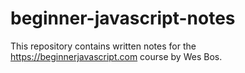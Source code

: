 # beginner-javascript-notes

This repository contains written notes for the https://beginnerjavascript.com course by Wes Bos. 



